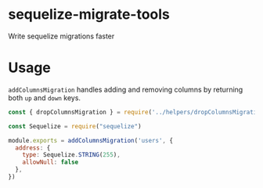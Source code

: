 # sequelize-migrate-tools
Write sequelize migrations faster

# Usage

`addColumnsMigration` handles adding and removing columns by returning both `up` and `down` keys.

```js
const { dropColumnsMigration } = require('../helpers/dropColumnsMigration')

const Sequelize = require("sequelize")

module.exports = addColumnsMigration('users', {
  address: {
    type: Sequelize.STRING(255),
    allowNull: false
  },
})
```
